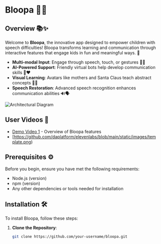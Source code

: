 # Bloopa 🌈🐾

## Overview 📚✨
Welcome to **Bloopa**, the innovative app designed to empower children with speech difficulties! Bloopa transforms learning and communication through interactive features that engage kids in fun and meaningful ways. 🌟 

- **Multi-modal Input**: Engage through speech, touch, or gestures 🎤🤚
- **AI-Powered Support**: Friendly virtual bots help develop communication skills 🤖❤️
- **Visual Learning**: Avatars like mothers and Santa Claus teach abstract concepts 🌟🎅
- **Speech Restoration**: Advanced speech recognition enhances communication abilities 🔊🗣️

![Architectural Diagram](path/to/your/architectural-diagram.png) <!-- Placeholder for Architectural Diagram -->

## User Videos 🎥
- [Demo Video 1](link-to-demo-video-1) - Overview of Bloopa features
- [https://github.com/daplatform/elevenlabs/blob/main/static/images/template.png)

## Prerequisites ⚙️
Before you begin, ensure you have met the following requirements:
- Node.js (version)
- npm (version)
- Any other dependencies or tools needed for installation

## Installation 🛠️
To install Bloopa, follow these steps:

1. **Clone the Repository**:
   ```bash
   git clone https://github.com/your-username/bloopa.git
